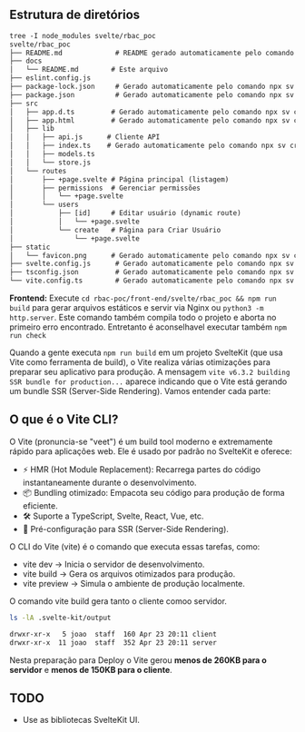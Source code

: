 ## Estrutura de diretórios

```txt
tree -I node_modules svelte/rbac_poc
svelte/rbac_poc
├── README.md             # README gerado automaticamente pelo comando npx sv create rbac_poc
├── docs
│   └── README.md        # Este arquivo
├── eslint.config.js
├── package-lock.json     # Gerado automaticamente pelo comando npx sv create rbac_poc
├── package.json          # Gerado automaticamente pelo comando npx sv create rbac_poc
├── src
│   ├── app.d.ts         # Gerado automaticamente pelo comando npx sv create rbac_poc
│   ├── app.html         # Gerado automaticamente pelo comando npx sv create rbac_poc
│   ├── lib
│   │   ├── api.js      # Cliente API
│   │   ├── index.ts    # Gerado automaticamente pelo comando npx sv create rbac_poc
│   │   ├── models.ts
│   │   └── store.js
│   └── routes
│       ├── +page.svelte # Página principal (listagem)
│       ├── permissions  # Gerenciar permissões
│       │   └── +page.svelte
│       └── users
│           ├── [id]     # Editar usuário (dynamic route)
│           │   └── +page.svelte
│           └── create   # Página para Criar Usuário
│               └── +page.svelte
├── static
│   └── favicon.png      # Gerado automaticamente pelo comando npx sv create rbac_poc
├── svelte.config.js      # Gerado automaticamente pelo comando npx sv create rbac_poc
├── tsconfig.json         # Gerado automaticamente pelo comando npx sv create rbac_poc
└── vite.config.ts        # Gerado automaticamente pelo comando npx sv create rbac_poc
```

**Frontend:** Execute `cd rbac-poc/front-end/svelte/rbac_poc && npm run build` para gerar
arquivos estáticos e servir via Nginx ou `python3 -m http.server`. Este comando também
compila todo o projeto e aborta no primeiro erro encontrado. Entretanto é aconselhavel
executar também `npm run check`

Quando a gente executa `npm run build` em um projeto SvelteKit (que usa Vite como ferramenta
de build), o Vite realiza várias otimizações para preparar seu aplicativo para produção.
A mensagem `vite v6.3.2 building SSR bundle for production...` aparece indicando que o Vite
está gerando um bundle SSR (Server-Side Rendering). Vamos entender cada parte:

## O que é o Vite CLI?

O Vite (pronuncia-se "veet") é um build tool moderno e extremamente rápido para aplicações web.
Ele é usado por padrão no SvelteKit e oferece:

- ⚡ HMR (Hot Module Replacement): Recarrega partes do código instantaneamente durante o desenvolvimento.
- 📦 Bundling otimizado: Empacota seu código para produção de forma eficiente.
- 🛠️ Suporte a TypeScript, Svelte, React, Vue, etc.
- 🔄 Pré-configuração para SSR (Server-Side Rendering).

O CLI do Vite (vite) é o comando que executa essas tarefas, como:

- vite dev → Inicia o servidor de desenvolvimento.
- vite build → Gera os arquivos otimizados para produção.
- vite preview → Simula o ambiente de produção localmente.

O comando vite build gera tanto o cliente comoo servidor.

```bash
ls -lA .svelte-kit/output
```

```txt
drwxr-xr-x   5 joao  staff  160 Apr 23 20:11 client
drwxr-xr-x  11 joao  staff  352 Apr 23 20:11 server
```

Nesta preparação para Deploy o Vite gerou **menos de 260KB para o servidor** e **menos de 150KB para o cliente**.

## TODO

- Use as bibliotecas SvelteKit UI.
